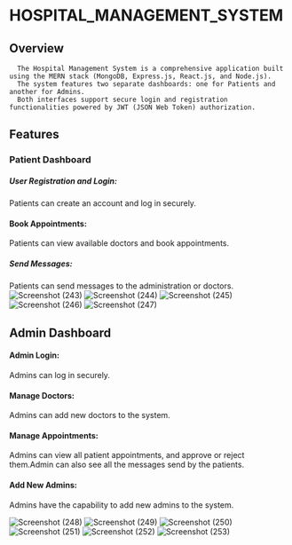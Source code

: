 # HOSPITAL_MANAGEMENT_SYSTEM

## Overview
      The Hospital Management System is a comprehensive application built using the MERN stack (MongoDB, Express.js, React.js, and Node.js). 
      The system features two separate dashboards: one for Patients and another for Admins.
      Both interfaces support secure login and registration functionalities powered by JWT (JSON Web Token) authorization.

##  Features
 ### Patient Dashboard
##### User Registration and Login:
Patients can create an account and log in securely.
#### Book Appointments:
Patients can view available doctors and book appointments.
##### Send Messages:
Patients can send messages to the administration or doctors.
![Screenshot (243)](https://github.com/user-attachments/assets/7fe9ff92-0e9e-4bab-8abe-4b8097dccd9e)
![Screenshot (244)](https://github.com/user-attachments/assets/0f1c205c-9000-4e5b-909c-91d07f5384cc)
![Screenshot (245)](https://github.com/user-attachments/assets/57add443-4fa2-45a4-af46-6d0391dbbe96)
![Screenshot (246)](https://github.com/user-attachments/assets/ebb422d1-d5cc-4e07-b579-07c73c513cf7)
![Screenshot (247)](https://github.com/user-attachments/assets/ce2de5bd-19d9-40be-a293-a3d1d4765a83)

## Admin Dashboard
#### Admin Login:
Admins can  log in securely.
#### Manage Doctors:
Admins can add new doctors to the system.
#### Manage Appointments:
Admins can view all patient appointments, and approve or reject them.Admin can also see all the messages send by the patients.
#### Add New Admins:
Admins have the capability to add new admins to the system.

![Screenshot (248)](https://github.com/user-attachments/assets/5a9fce03-d025-453d-b33e-8d261a99bcc6)
![Screenshot (249)](https://github.com/user-attachments/assets/5cbceba9-ce71-4f8f-91ee-f0a14b94b407)
![Screenshot (250)](https://github.com/user-attachments/assets/5b15acef-91c2-4ffb-a8b9-677415c5a056)
![Screenshot (251)](https://github.com/user-attachments/assets/b1707372-831c-4b72-9f7f-e777d8d65050)
![Screenshot (252)](https://github.com/user-attachments/assets/387bf365-a641-4a8a-badd-3f505158d569)
![Screenshot (253)](https://github.com/user-attachments/assets/c9a771a2-89c5-4259-abc9-356dfbca019a)






